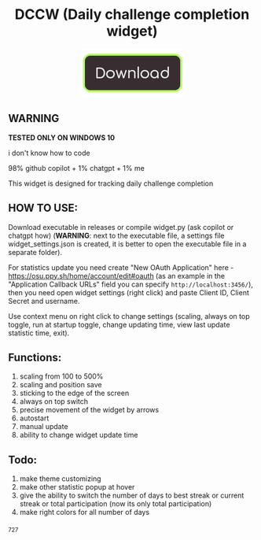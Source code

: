 <h1 align="center">
    DCCW (Daily challenge completion widget)
</h1>

<div align="center">
  <a href="https://github.com/Glebsin/Daily-challenge-completion-widget/releases/tag/2025.524.0">
    <img src="misc/images/button-download.png" alt="download" />
  </a>
</div>

## **WARNING**

**TESTED ONLY ON WINDOWS 10**

i don't know how to code

98% github copilot + 1% chatgpt + 1% me

This widget is designed for tracking daily challenge completion

## HOW TO USE:

Download executable in releases or compile widget.py (ask copilot or chatgpt how) (**WARNING**: next to the executable file, a settings file widget_settings.json is created, it is better to open the executable file in a separate folder).

For statistics update you need create "New OAuth Application" here - https://osu.ppy.sh/home/account/edit#oauth (as an example in the "Application Callback URLs" field you can specify `http://localhost:3456/`), then you need open widget settings (right click) and paste Client ID, Client Secret and username.

Use context menu on right click to change settings (scaling, always on top toggle, run at startup toggle, change updating time, view last update statistic time, exit).

## Functions:

1. scaling from 100 to 500%
2. scaling and position save
3. sticking to the edge of the screen
4. always on top switch
5. precise movement of the widget by arrows
6. autostart
7. manual update
8. ability to change widget update time

## Todo:
1. make theme customizing
2. make other statistic popup at hover
3. give the ability to switch the number of days to best streak or current streak or total participation (now its only total participation)
4. make right colors for all number of days

<sub>727</sub>
